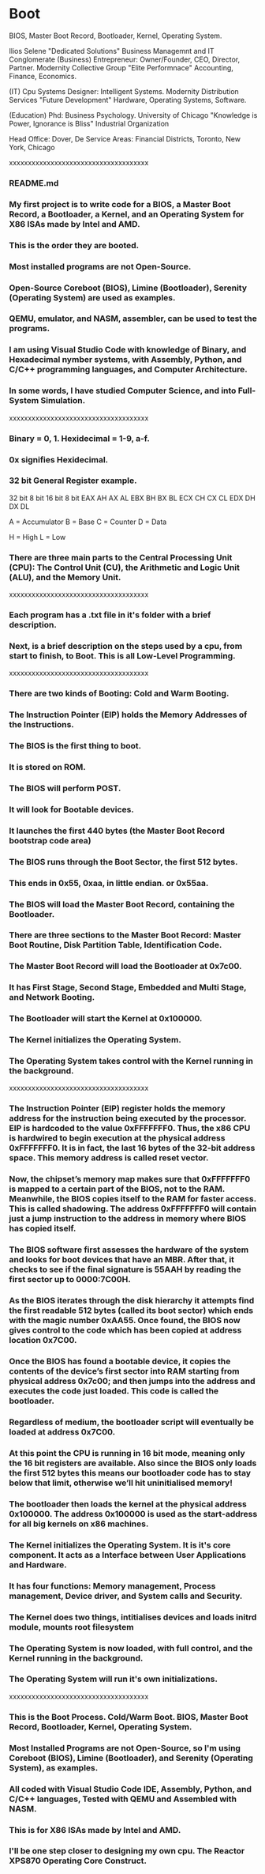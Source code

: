 # Boot
BIOS, Master Boot Record, Bootloader, Kernel, Operating System.

Ilios Selene "Dedicated Solutions" Business Managemnt and IT Conglomerate
(Business) Entrepreneur: Owner/Founder, CEO, Director, Partner. Modernity Collective Group
"Elite Performnace"
Accounting, Finance, Economics.

(IT) Cpu Systems Designer: Intelligent Systems.
Modernity Distribution Services
"Future Development"
Hardware, Operating Systems, Software.

(Education) Phd: Business Psychology.
University of Chicago
"Knowledge is Power, Ignorance is Bliss"
Industrial Organization

Head Office:
Dover, De
Service Areas:
Financial Districts, Toronto, New York, Chicago



xxxxxxxxxxxxxxxxxxxxxxxxxxxxxxxxxxxxx




### README.md

### My first project is to write code for a BIOS, a Master Boot Record, a Bootloader, a Kernel, and an Operating System for X86 ISAs made by Intel and AMD.

### This is the order they are booted.

### Most installed programs are not Open-Source.

### Open-Source Coreboot (BIOS), Limine (Bootloader), Serenity (Operating System) are used as examples.

### QEMU, emulator, and NASM, assembler, can be used to test the programs.

### I am using Visual Studio Code with knowledge of Binary, and Hexadecimal nymber systems, with Assembly, Python, and C/C++ programming languages, and Computer Architecture.

### In some words, I have studied Computer Science, and into Full-System Simulation.



xxxxxxxxxxxxxxxxxxxxxxxxxxxxxxxxxxxxx



### Binary = 0, 1. Hexidecimal = 1-9, a-f.

### 0x signifies Hexidecimal.

### 32 bit General Register example.

32 bit  8 bit  16 bit  8 bit
EAX      AH      AX     AL
EBX      BH      BX     BL
ECX      CH      CX     CL
EDX      DH      DX     DL

A = Accumulator
B = Base
C = Counter
D = Data

H = High
L = Low

### There are three main parts to the Central Processing Unit (CPU): The Control Unit (CU), the Arithmetic and Logic Unit (ALU), and the Memory Unit.



xxxxxxxxxxxxxxxxxxxxxxxxxxxxxxxxxxxxx




### Each program has a .txt file in it's folder with a brief description.

### Next, is a brief description on the steps used by a cpu, from start to finish, to Boot. This is all Low-Level Programming.



xxxxxxxxxxxxxxxxxxxxxxxxxxxxxxxxxxxxx




### There are two kinds of Booting: Cold and Warm Booting.

### The Instruction Pointer (EIP) holds the Memory Addresses of the Instructions.

### The BIOS is the first thing to boot.

### It is stored on ROM.

### The BIOS will perform POST.

### It will look for Bootable devices.

### It launches the first 440 bytes (the Master Boot Record bootstrap code area)

### The BIOS runs through the Boot Sector, the first 512 bytes.

### This ends in 0x55, 0xaa, in little endian. or 0x55aa.

### The BIOS will load the Master Boot Record, containing the Bootloader.

### There are three sections to the Master Boot Record: Master Boot Routine, Disk Partition Table, Identification Code.

### The Master Boot Record will load the Bootloader at 0x7c00.

### It has First Stage, Second Stage, Embedded and Multi Stage, and Network Booting.

### The Bootloader will start the Kernel at 0x100000.

### The Kernel initializes the Operating System.

### The Operating System takes control with the Kernel running in the background.




xxxxxxxxxxxxxxxxxxxxxxxxxxxxxxxxxxxxx





### The Instruction Pointer (EIP) register holds the memory address for the instruction being executed by the processor. EIP is hardcoded to the value 0xFFFFFFF0. Thus, the x86 CPU is hardwired to begin execution at the physical address 0xFFFFFFF0. It is in fact, the last 16 bytes of the 32-bit address space. This memory address is called reset vector.

### Now, the chipset’s memory map makes sure that 0xFFFFFFF0 is mapped to a certain part of the BIOS, not to the RAM. Meanwhile, the BIOS copies itself to the RAM for faster access. This is called shadowing. The address 0xFFFFFFF0 will contain just a jump instruction to the address in memory where BIOS has copied itself.

### The BIOS software first assesses the hardware of the system and looks for boot devices that have an MBR. After that, it checks to see if the final signature is 55AAH by reading the first sector up to 0000:7C00H.

### As the BIOS iterates through the disk hierarchy it attempts find the first readable 512 bytes (called its boot sector) which ends with the magic number 0xAA55. Once found, the BIOS now gives control to the code which has been copied at address location 0x7C00.

### Once the BIOS has found a bootable device, it copies the contents of the device’s first sector into RAM starting from physical address 0x7c00; and then jumps into the address and executes the code just loaded. This code is called the bootloader.

### Regardless of medium, the bootloader script will eventually be loaded at address 0x7C00.

### At this point the CPU is running in 16 bit mode, meaning only the 16 bit registers are available. Also since the BIOS only loads the first 512 bytes this means our bootloader code has to stay below that limit, otherwise we’ll hit uninitialised memory!

### The bootloader then loads the kernel at the physical address 0x100000. The address 0x100000 is used as the start-address for all big kernels on x86 machines.

### The Kernel initializes the Operating System. It is it's core component. It acts as a Interface between User Applications and Hardware.

### It has four functions: Memory management, Process management, Device driver, and System calls and Security.

### The Kernel does two things, intitialises devices and loads initrd module, mounts root filesystem

### The Operating System is now loaded, with full control, and the Kernel running in the background.

### The Operating System will run it's own initializations.




xxxxxxxxxxxxxxxxxxxxxxxxxxxxxxxxxxxxx





### This is the Boot Process. Cold/Warm Boot. BIOS, Master Boot Record, Bootloader, Kernel, Operating System.

### Most Installed Programs are not Open-Source, so I'm using Coreboot (BIOS), Limine (Bootloader), and Serenity (Operating System), as examples.

### All coded with Visual Studio Code IDE, Assembly, Python, and C/C++ languages, Tested with QEMU and Assembled with NASM.

### This is for X86 ISAs made by Intel and AMD.

### I'll be one step closer to designing my own cpu. The Reactor XPS870 Operating Core Construct.
